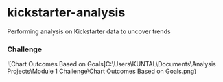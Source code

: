 # kickstarter-analysis
Performing analysis on Kickstarter data to uncover trends
### Challenge
![Chart Outcomes Based on Goals]C:\Users\KUNTAL\Documents\Analysis Projects\Module 1 Challenge\Chart Outcomes Based on Goals.png)
